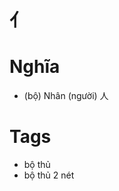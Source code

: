 # 亻

# Nghĩa
* (bộ) Nhân (người) 人

# Tags
* bộ thủ
* bộ thủ 2 nét

<script>window.HANZI_FIELD='亻';</script>
